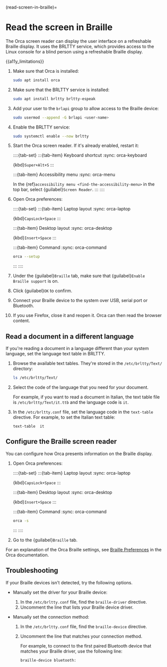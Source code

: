 (read-screen-in-braille)=
# Read the screen in Braille

The Orca screen reader can display the user interface on a refreshable Braille display. It uses the BRLTTY service, which provides access to the Linux console for a blind person using a refreshable Braille display. 

{{a11y_limitations}}

1. Make sure that Orca is installed:

    ```bash
    sudo apt install orca
    ```

2. Make sure that the BRLTTY service is installed:

    ```bash
    sudo apt install brltty brltty-espeak
    ```

3. Add your user to the `brlapi` group to allow access to the Braille device:

    ```bash
    sudo usermod --append -G brlapi <user-name>
    ```

4. Enable the BRLTTY service:

    ```bash
    sudo systemctl enable --now brltty
    ```

5. Start the Orca screen reader. If it's already enabled, restart it:

    ::::{tab-set}
    :::{tab-item} Keyboard shortcut
    :sync: orca-keyboard

    {kbd}`Super+Alt+S`
    :::

    :::{tab-item} Accessibility menu
    :sync: orca-menu

    In the {ref}`accessibility menu <find-the-accessibility-menu>` in the top bar, select {guilabel}`Screen Reader`.
    :::
    ::::

5. Open Orca preferences:

    ::::{tab-set}
    :::{tab-item} Laptop layout
    :sync: orca-laptop

    {kbd}`CapsLock+Space`
    :::

    :::{tab-item} Desktop layout
    :sync: orca-desktop

    {kbd}`Insert+Space`
    :::

    :::{tab-item} Command
    :sync: orca-command

    ```bash
    orca --setup
    ```
    :::
    ::::

6. Under the {guilabel}`Braille` tab, make sure that {guilabel}`Enable Braille support` is on.

7. Click {guilabel}`OK` to confirm.

8. Connect your Braille device to the system over USB, serial port or Bluetooth.

9. If you use Firefox, close it and reopen it. Orca can then read the browser content.


## Read a document in a different language

If you're reading a document in a language different than your system language, set the language text table in BRLTTY.

1. Browse the available text tables. They're stored in the `/etc/brltty/Text/` directory:

    ```bash
    ls /etc/brltty/Text/
    ```

2. Select the code of the language that you need for your document.

    For example, if you want to read a document in Italian, the text table file is `/etc/brltty/Text/it.ttb` and the language code is `it`.

3. In the `/etc/brltty.conf` file, set the language code in the `text-table` directive. For example, to set the Italian text table:

    ```text
    text-table	it
    ```

## Configure the Braille screen reader

You can configure how Orca presents information on the Braille display.

1. Open Orca preferences:

    ::::{tab-set}
    :::{tab-item} Laptop layout
    :sync: orca-laptop

    {kbd}`CapsLock+Space`
    :::

    :::{tab-item} Desktop layout
    :sync: orca-desktop

    {kbd}`Insert+Space`
    :::

    :::{tab-item} Command
    :sync: orca-command

    ```bash
    orca -s
    ```
    :::
    ::::

2. Go to the {guilabel}`Braille` tab.

For an explanation of the Orca Braille settings, see [Braille Preferences](https://help.gnome.org/users/orca/stable/preferences_braille.html.en) in the Orca documentation.


## Troubleshooting

If your Braille devices isn't detected, try the following options.

* Manually set the driver for your Braille device:

    1. In the `/etc/brltty.conf` file, find the `braille-driver` directive.
    2. Uncomment the line that lists your Braille device driver.

* Manually set the connection method:


    1. In the `/etc/brltty.conf` file, find the `braille-device` directive.
    2. Uncomment the line that matches your connection method.

        For example, to connect to the first paired Bluetooth device that matches your Braille driver, use the following line:

        ```text
        braille-device bluetooth:
        ```
